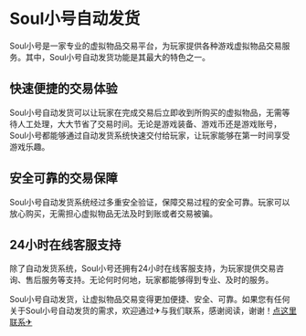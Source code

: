 # Soul小号自动发货

Soul小号是一家专业的虚拟物品交易平台，为玩家提供各种游戏虚拟物品交易服务。其中，Soul小号自动发货功能是其最大的特色之一。

## 快速便捷的交易体验

Soul小号自动发货可以让玩家在完成交易后立即收到所购买的虚拟物品，无需等待人工处理，大大节省了交易时间。无论是游戏装备、游戏币还是游戏账号，Soul小号都能够通过自动发货系统快速交付给玩家，让玩家能够在第一时间享受游戏乐趣。

## 安全可靠的交易保障

Soul小号自动发货系统经过多重安全验证，保障交易过程的安全可靠。玩家可以放心购买，无需担心虚拟物品无法及时到账或者交易被骗。

## 24小时在线客服支持

除了自动发货系统，Soul小号还拥有24小时在线客服支持，为玩家提供交易咨询、售后服务等支持。无论何时何地，玩家都能够得到专业、及时的服务。

Soul小号自动发货，让虚拟物品交易变得更加便捷、安全、可靠。如果您有任何关于Soul小号自动发货的需求，欢迎通过✈与我们联系，感谢阅读，谢谢！[点这里联系✈](https://1.k02.cc)